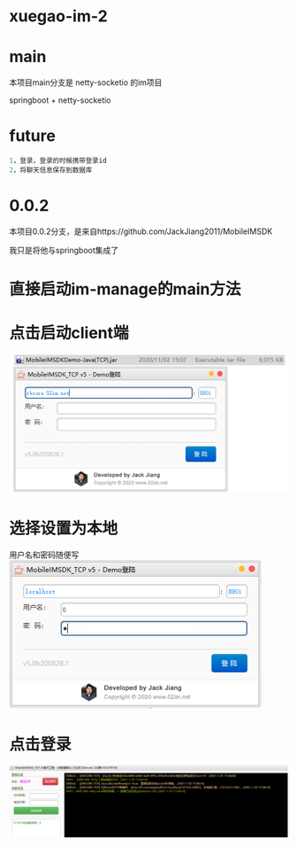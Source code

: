 # xuegao-im-2

# main
本项目main分支是 netty-socketio 的im项目

springboot + netty-socketio

# future
```java
1，登录，登录的时候携带登录id
2，将聊天信息保存到数据库

```


# 0.0.2
本项目0.0.2分支，是来自https://github.com/JackJiang2011/MobileIMSDK

我只是将他与springboot集成了
# 直接启动im-manage的main方法
# 点击启动client端
![1611567262501](README/1611567262501.png)
# 选择设置为本地
用户名和密码随便写
![1611567324950](README/1611567324950.png)
# 点击登录
![1611567509033](README/1611567509033.png)